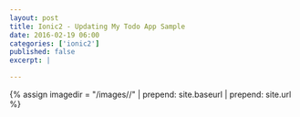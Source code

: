 ```yaml
---
layout: post
title: Ionic2 - Updating My Todo App Sample
date: 2016-02-19 06:00
categories: ['ionic2']
published: false
excerpt: |

---
```


{% assign imagedir = "/images//" | prepend: site.baseurl | prepend: site.url %}